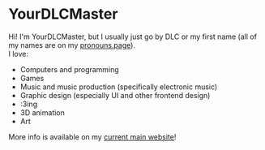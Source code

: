 # YourDLCMaster
Hi! I'm YourDLCMaster, but I usually just go by DLC or my first name (all of my names are on my [pronouns.page](https://en.pronouns.page/@YourDLCMaster)).\
I love:
- Computers and programming
- Games
- Music and music production (specifically electronic music)
- Graphic design (especially UI and other frontend design)
- :3ing
- 3D animation
- Art

More info is available on my [current main website](https://yourdlcmaster.carrd.co)!

